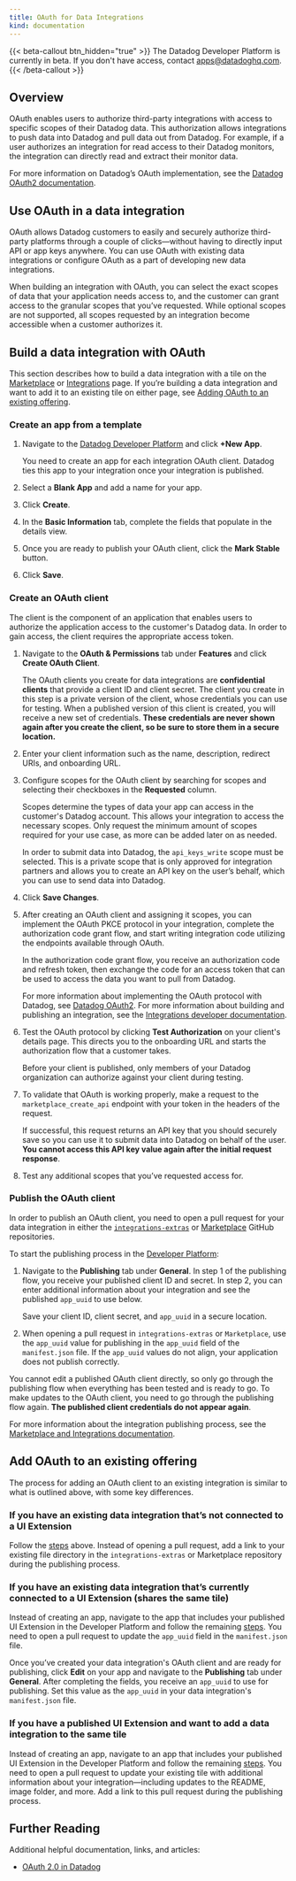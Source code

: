 ```yaml
---
title: OAuth for Data Integrations
kind: documentation
---
```


{{< beta-callout btn_hidden="true" >}}
  The Datadog Developer Platform is currently in beta. If you don't have access, contact apps@datadoghq.com.
{{< /beta-callout >}} 

## Overview

OAuth enables users to authorize third-party integrations with access to specific scopes of their Datadog data. This authorization allows integrations to push data into Datadog and pull data out from Datadog. For example, if a user authorizes an integration for read access to their Datadog monitors, the integration can directly read and extract their monitor data. 

For more information on Datadog’s OAuth implementation, see the [Datadog OAuth2 documentation][1].

## Use OAuth in a data integration 

OAuth allows Datadog customers to easily and securely authorize third-party platforms through a couple of clicks—without having to directly input API or app keys anywhere. You can use OAuth with existing data integrations or configure OAuth as a part of developing new data integrations.  

When building an integration with OAuth, you can select the exact scopes of data that your application needs access to, and the customer can grant access to the granular scopes that you’ve requested. While optional scopes are not supported, all scopes requested by an integration become accessible when a customer authorizes it. 

## Build a data integration with OAuth

This section describes how to build a data integration with a tile on the [Marketplace][2] or [Integrations][3] page. If you’re building a data integration and want to add it to an existing tile on either page, see [Adding OAuth to an existing offering](#Adding-oauth-to-an-existing-offering).

### Create an app from a template

1. Navigate to the [Datadog Developer Platform][4] and click **+New App**. 

   You need to create an app for each integration OAuth client. Datadog ties this app to your integration once your integration is published.

2. Select a **Blank App** and add a name for your app. 
3. Click **Create**.
4. In the **Basic Information** tab, complete the fields that populate in the details view.
5. Once you are ready to publish your OAuth client, click the **Mark Stable** button. 
6. Click **Save**.

### Create an OAuth client

The client is the component of an application that enables users to authorize the application access to the customer's Datadog data. In order to gain access, the client requires the appropriate access token.

1. Navigate to the **OAuth & Permissions** tab under **Features** and click **Create OAuth Client**.

   The OAuth clients you create for data integrations are **confidential clients** that provide a client ID and client secret. The client you create in this step is a private version of the client, whose credentials you can use for testing. When a published version of this client is created, you will receive a new set of credentials. **These credentials are never shown again after you create the client, so be sure to store them in a secure location.**

2. Enter your client information such as the name, description, redirect URIs, and onboarding URL. 
3. Configure scopes for the OAuth client by searching for scopes and selecting their checkboxes in the **Requested** column. 
    
   Scopes determine the types of data your app can access in the customer's Datadog account. This allows your integration to access the necessary scopes. Only request the minimum amount of scopes required for your use case, as more can be added later on as needed.

   In order to submit data into Datadog, the `api_keys_write` scope must be selected. This is a private scope that is only approved for integration partners and allows you to create an API key on the user’s behalf, which you can use to send data into Datadog. 

4. Click **Save Changes**.
5. After creating an OAuth client and assigning it scopes, you can implement the OAuth PKCE protocol in your integration, complete the authorization code grant flow, and start writing integration code utilizing the endpoints available through OAuth.

   In the authorization code grant flow, you receive an authorization code and refresh token, then exchange the code for an access token that can be used to access the data you want to pull from Datadog. 

   For more information about implementing the OAuth protocol with Datadog, see [Datadog OAuth2][1]. For more information about building and publishing an integration, see the [Integrations developer documentation][5].

6. Test the OAuth protocol by clicking **Test Authorization** on your client's details page. This directs you to the onboarding URL and starts the authorization flow that a customer takes. 

    Before your client is published, only members of your Datadog organization can authorize against your client during testing. 

7. To validate that OAuth is working properly, make a request to the `marketplace_create_api` endpoint with your token in the headers of the request. 

   If successful, this request returns an API key that you should securely save so you can use it to submit data into Datadog on behalf of the user. **You cannot access this API key value again after the initial request response**.

8. Test any additional scopes that you’ve requested access for.

### Publish the OAuth client

In order to publish an OAuth client, you need to open a pull request for your data integration in either the [`integrations-extras`][5] or [Marketplace][6] GitHub repositories. 

To start the publishing process in the [Developer Platform][4]:

1. Navigate to the **Publishing** tab under **General**. In step 1 of the publishing flow, you receive your published client ID and secret. In step 2, you can enter additional information about your integration and see the published `app_uuid` to use below.

   Save your client ID, client secret, and `app_uuid` in a secure location. 

2. When opening a pull request in `integrations-extras` or `Marketplace`, use the `app_uuid` value for publishing in the `app_uuid` field of the `manifest.json` file. If the `app_uuid` values do not align, your application does not publish correctly.

You cannot edit a published OAuth client directly, so only go through the publishing flow when everything has been tested and is ready to go. To make updates to the OAuth client, you need to go through the publishing flow again. **The published client credentials do not appear again**.

For more information about the integration publishing process, see the [Marketplace and Integrations documentation][7]. 

## Add OAuth to an existing offering

The process for adding an OAuth client to an existing integration is similar to what is outlined above, with some key differences.

### If you have an existing data integration that’s not connected to a UI Extension

Follow the [steps](#build-a-data-integration-with-oauth) above. Instead of opening a pull request, add a link to your existing file directory in the `integrations-extras` or Marketplace repository during the publishing process. 

### If you have an existing data integration that’s currently connected to a UI Extension (shares the same tile)

Instead of creating an app, navigate to the app that includes your published UI Extension in the Developer Platform and follow the remaining [steps](#create-an-oauth-client). You need to open a pull request to update the `app_uuid` field in the `manifest.json` file. 

Once you’ve created your data integration's OAuth client and are ready for publishing, click **Edit** on your app and navigate to the **Publishing** tab under **General**. After completing the fields, you receive an `app_uuid` to use for publishing. Set this value as the `app_uuid` in your data integration's `manifest.json` file. 

### If you have a published UI Extension and want to add a data integration to the same tile

Instead of creating an app, navigate to an app that includes your published UI Extension in the Developer Platform and follow the remaining [steps](#create-an-oauth-client). You need to open a pull request to update your existing tile with additional information about your integration—including updates to the README, image folder, and more. Add a link to this pull request during the publishing process.

## Further Reading

Additional helpful documentation, links, and articles:

- [OAuth 2.0 in Datadog][1]

[1]: https://docs.datadoghq.com/developers/authorization/oauth2_in_datadog/
[2]: https://app.datadoghq.com/marketplace
[3]: https://app.datadoghq.com/integrations
[4]: https://app.datadoghq.com/apps
[5]: https://github.com/DataDog/integrations-extras/
[6]: http://github.com/DataDog/marketplace
[7]: https://docs.datadoghq.com/developers/marketplace/#develop-your-offering